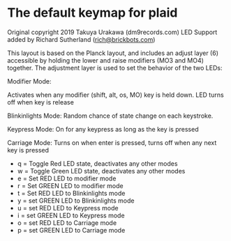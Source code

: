 # The default keymap for plaid
Original copyright 2019 Takuya Urakawa (dm9records.com)
LED Support added  by Richard Sutherland (rich@brickbots.com)

This layout is based on the Planck layout, and includes an adjust layer (6)
accessible by holding the lower and raise modifiers (MO3 and MO4) together.
The adjustment layer is used to set the behavior of the two LEDs:

Modifier Mode: 

Activates when any modifier (shift, alt, os, MO) key is held
down.  LED turns off when key is release

Blinkinlights Mode:
Random chance of state change on each keystroke.

Keypress Mode:
On for any keypress as long as the key is pressed

Carriage Mode:
Turns on when enter is pressed, turns off when any next key is pressed

* q = Toggle Red LED state, deactivates any other modes
* w = Toggle Green LED state, deactivates any other modes
* e = Set RED LED to modifier mode
* r = Set GREEN LED to modifier mode
* t = Set RED LED to Blinkinlights mode
* y = set GREEN LED to Blinkinlights mode
* u = set RED LED to Keypress mode
* i = set GREEN LED to Keypress mode
* o = set RED LED to Carriage mode
* p = set GREEN LED to Carriage mode
